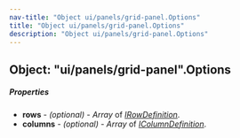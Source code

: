 ```yaml
---
nav-title: "Object ui/panels/grid-panel.Options"
title: "Object ui/panels/grid-panel.Options"
description: "Object ui/panels/grid-panel.Options"
---
```

## Object: "ui/panels/grid-panel".Options

##### Properties
 - **rows** - _(optional)_ - _Array_ of [_IRowDefinition_](../../../ui/panels/grid-panel/IRowDefinition.md).
 - **columns** - _(optional)_ - _Array_ of [_IColumnDefinition_](../../../ui/panels/grid-panel/IColumnDefinition.md).